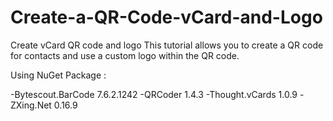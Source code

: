 # Create-a-QR-Code-vCard-and-Logo
Create vCard QR code and logo  This tutorial allows you to create a QR code for contacts and use a custom logo within the QR code.




Using NuGet Package : 

-Bytescout.BarCode 7.6.2.1242
-QRCoder 1.4.3
-Thought.vCards 1.0.9
-ZXing.Net 0.16.9
